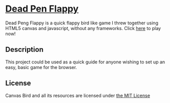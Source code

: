 # [Dead Pen Flappy](http://codepen.io/yiotiskl/pen/wGXeKV)
Dead Peng Flappy is a quick flappy bird like game I threw together using HTML5 canvas and javascript, without any frameworks.
Click [here](http://codepen.io/yiotiskl/pen/wGXeKV) to play now!

## Description
This project could be used as a quick guide for anyone wishing to set up an easy, basic game for the browser.

## License
Canvas Bird and all its resources are licensed under [the MIT License](https://opensource.org/licenses/MIT)
